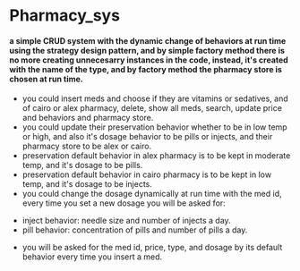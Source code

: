# Pharmacy_sys
#### a simple CRUD system with the dynamic change of behaviors at run time using the strategy design pattern, and by simple factory method there is no more creating unnecesarry instances in the code, instead, it's created with the name of the type, and by factory method the pharmacy store is chosen at run time.
* you could insert meds and choose if they are vitamins or sedatives, and of cairo or alex pharmacy, delete, show all meds, search, update price and behaviors and pharmacy store.
* you could update their preservation behavior whether to be in low temp or high, and also it's dosage behavior to be pills or injects, and their pharmacy store to be alex or cairo.
* preservation default behavior in alex pharmacy is to be kept in moderate temp, and it's dosage to be pills.
* preservation default behavior in cairo pharmacy is to be kept in low temp, and it's dosage to be injects.
* you could change the dosage dynamically at run time with the med id, every time you set a new dosage you will be asked for:
- inject behavior: needle size and number of injects a day.
- pill behavior: concentration of pills and number of pills a day.
* you will be asked for the med id, price, type, and dosage by its default behavior every time you insert a med.
